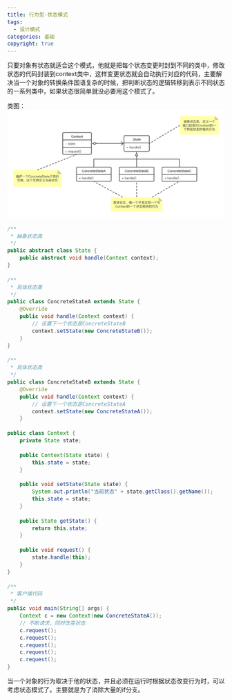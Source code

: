 ```yaml
---
title: 行为型-状态模式
tags:
  - 设计模式
categories: 基础
copyright: true
---
```


只要对象有状态就适合这个模式，他就是把每个状态变更时封到不同的类中，修改状态的代码封装到context类中，这样变更状态就会自动执行对应的代码，主要解决当一个对象的转换条件国语复杂的时候，把判断状态的逻辑转移到表示不同状态的一系列类中，如果状态很简单就没必要用这个模式了。

类图：
![状态模式](https://raw.githubusercontent.com/wangxiaohong123/p-bed/main/uPic/状态模式.png)

```java
/**
 * 抽象状态类
 */
public abstract class State {
    public abstract void handle(Context context);
}

/**
 * 具体状态类
 */
public class ConcreteStateA extends State {
    @Override
    public void handle(Context context) {
        // 设置下一个状态是ConcreteStateB
        context.setState(new ConcreteStateB());
    }
}

/**
 * 具体状态类
 */
public class ConcreteStateB extends State {
    @Override
    public void handle(Context context) {
        // 设置下一个状态是ConcreteStateA
        context.setState(new ConcreteStateA());
    }

public class Context {
    private State state;

    public Context(State state) {
        this.state = state;
    }

    public void setState(State state) {
        System.out.println("当前状态" + state.getClass().getName());
        this.state = state;
    }

    public State getState() {
        return this.state;
    }

    public void request() {
        state.handle(this);
    }
}

/**
 * 客户端代码
 */
public void main(String[] args) {
    Context c = new Context(new ConcreteStateA());
    // 不断请求，同时改变状态
    c.request();
    c.request();
    c.request();
    c.request();
    c.request();
}
```

当一个对象的行为取决于他的状态，并且必须在运行时根据状态改变行为时，可以考虑状态模式了。主要就是为了消除大量的if分支。
